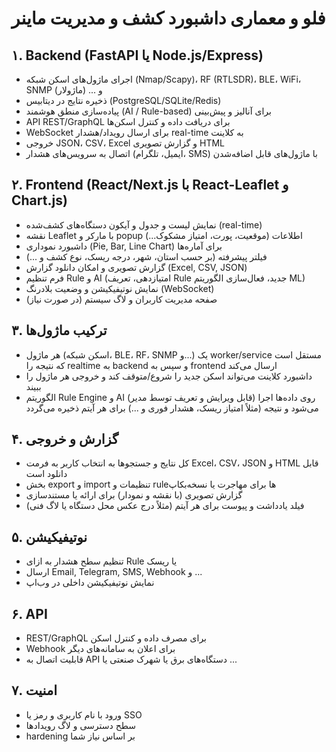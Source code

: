 # فلو و معماری داشبورد کشف و مدیریت ماینر

## ۱. Backend (FastAPI یا Node.js/Express)

- اجرای ماژول‌های اسکن شبکه (Nmap/Scapy)، RF (RTLSDR)، BLE، WiFi، SNMP و ... (ماژولار)
- ذخیره نتایج در دیتابیس (PostgreSQL/SQLite/Redis)
- پیاده‌سازی منطق هوشمند (AI / Rule-based) برای آنالیز و پیش‌بینی
- API REST/GraphQL برای دریافت داده و کنترل اسکن‌ها
- WebSocket برای ارسال رویداد/هشدار real-time به کلاینت
- خروجی JSON، CSV، Excel و گزارش تصویری HTML
- اتصال به سرویس‌های هشدار (ایمیل، تلگرام، SMS) با ماژول‌های قابل اضافه‌شدن

## ۲. Frontend (React/Next.js با React-Leaflet و Chart.js)

- نمایش لیست و جدول و آیکون دستگاه‌های کشف‌شده (real-time)
- نقشه Leaflet با مارکر و popup اطلاعات (موقعیت، پورت، امتیاز مشکوک...)
- داشبورد نموداری (Pie, Bar, Line Chart) برای‌ آماره‌ها
- فیلتر پیشرفته (بر حسب استان، شهر، درجه ریسک، نوع کشف و ...)
- گزارش تصویری و امکان دانلود گزارش (Excel, CSV, JSON)
- فرم تنظیم Rule و AI (امتیازدهی، تعریف Rule جدید، فعال‌سازی الگوریتم ML)
- نمایش نوتیفیکیشن و وضعیت بلادرنگ (WebSocket)
- صفحه مدیریت کاربران و لاگ سیستم (در صورت نیاز)

## ۳. ترکیب ماژول‌ها

- هر ماژول (اسکن شبکه، BLE، RF، SNMP و...) یک worker/service مستقل است که نتیجه را realtime به backend و سپس به frontend ارسال می‌کند
- داشبورد کلاینت می‌تواند اسکن جدید را شروع/متوقف کند و خروجی هر ماژول را ببیند
- الگوریتم Rule Engine و AI (قابل ویرایش و تعریف توسط مدیر) روی داده‌ها اجرا می‌شود و نتیجه (مثلاً امتیاز ریسک، هشدار فوری و ...) برای هر آیتم ذخیره می‌گردد

## ۴. گزارش و خروجی

- کل نتایج و جستجوها به انتخاب کاربر به فرمت Excel، CSV، JSON و HTML قابل دانلود است
- بخش export و import تنظیمات و ruleها برای مهاجرت یا نسخه‌بکاپ
- گزارش تصویری (با نقشه و نمودار) برای ارائه یا مستندسازی
- فیلد یادداشت و پیوست برای هر آیتم (مثلاً درج عکس محل دستگاه یا لاگ فنی)

## ۵. نوتیفیکیشن

- تنظیم سطح هشدار به ازای Rule یا ریسک
- ارسال Email, Telegram, SMS, Webhook و ...
- نمایش نوتیفیکیشن داخلی در وب‌اپ

## ۶. API

- REST/GraphQL برای مصرف داده و کنترل اسکن
- Webhook برای اعلان‌ به سامانه‌های دیگر
- قابلیت اتصال به API دستگاه‌های برق یا شهرک صنعتی یا ...

## ۷. امنیت

- ورود با نام کاربری و رمز یا SSO
- سطح دسترسی و لاگ رویدادها
- hardening بر اساس نیاز شما
